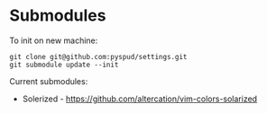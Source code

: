 Submodules
==========

To init on new machine:

    git clone git@github.com:pyspud/settings.git
    git submodule update --init

Current submodules:

* Solerized - https://github.com/altercation/vim-colors-solarized

